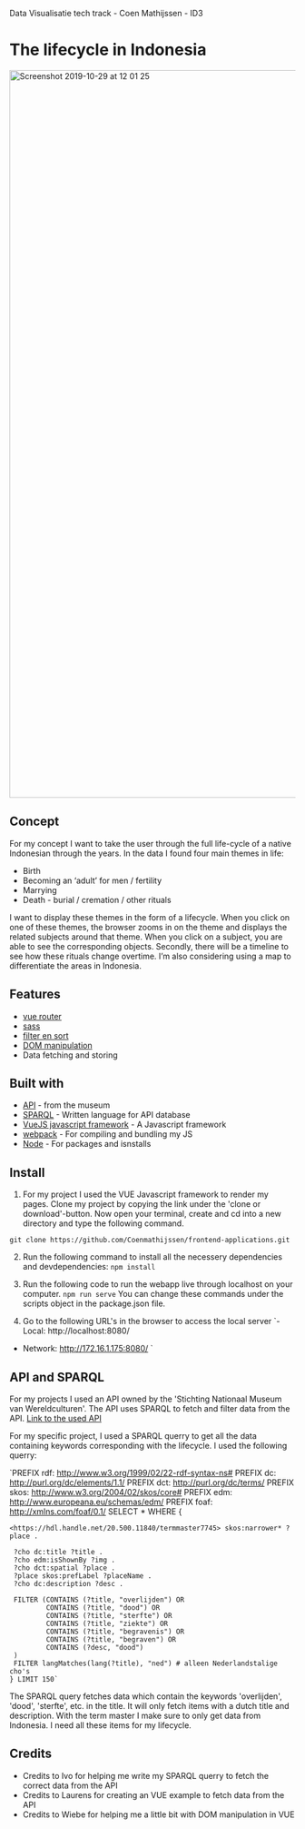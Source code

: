 Data Visualisatie tech track - Coen Mathijssen - ID3
# The lifecycle in Indonesia
<img width="1280" alt="Screenshot 2019-10-29 at 12 01 25" src="https://user-images.githubusercontent.com/43337909/67764689-cc159080-fa4a-11e9-9c40-ca530c4bec89.png">


## Concept
For my concept I want to take the user through the full life-cycle of a native Indonesian through the years. In the data I found four main themes in life:
- Birth
- Becoming an ‘adult’ for men / fertility
- Marrying
- Death - burial / cremation / other rituals

I want to display these themes in the form of a lifecycle. When you click on one of these themes, the browser zooms in on the theme and displays the related subjects around that theme. When you click on a subject, you are able to see the corresponding objects. Secondly, there will be a timeline to see how these rituals change overtime. I’m also considering using a map to differentiate the areas in Indonesia. 

## Features 
- [vue router](https://github.com/Coenmathijssen/frontend-applications/wiki/vue-router)
- [sass](https://github.com/Coenmathijssen/frontend-applications/wiki/sass-loader-config)
- [filter en sort](https://github.com/Coenmathijssen/frontend-applications/wiki/Filteren-en-sorteren)
- [DOM manipulation](https://github.com/Coenmathijssen/frontend-applications/wiki/DOM-manipulatie)
- Data fetching and storing

## Built with
- [API](https://collectie.wereldculturen.nl/) - from the museum
- [SPARQL](https://www.w3.org/TR/rdf-sparql-query/) - Written language for API database
- [VueJS javascript framework](https://vuejs.org/) - A Javascript framework
- [webpack](https://webpack.js.org/) - For compiling and bundling my JS
- [Node](https://nodejs.org/en/) - For packages and isnstalls

## Install
1. For my project I used the VUE Javascript framework to render my pages. Clone my project by copying the link under the 'clone or download'-button. Now open your terminal, create and cd into a new directory and type the following command.

`git clone https://github.com/Coenmathijssen/frontend-applications.git`

2. Run the following command to install all the necessery dependencies and devdependencies:
`npm install`

3. Run the following code to run the webapp live through localhost on your computer. 
`npm run serve`
You can change these commands under the scripts object in the package.json file.

4. Go to the following URL's in the browser to access the local server
`- Local:   http://localhost:8080/
 - Network: http://172.16.1.175:8080/
`

## API and SPARQL
For my projects I used an API owned by the 'Stichting Nationaal Museum van Wereldculturen'. The API uses SPARQL to fetch and filter data from the API.
[Link to the used API](https://api.data.netwerkdigitaalerfgoed.nl/datasets/ivo/NMVW/services/NMVW-04/sparql)

For my specific project, I used a SPARQL querry to get all the data containing keywords corresponding with the lifecycle. I used the following querry:

`PREFIX rdf: <http://www.w3.org/1999/02/22-rdf-syntax-ns#>
    PREFIX dc: <http://purl.org/dc/elements/1.1/>
    PREFIX dct: <http://purl.org/dc/terms/>
    PREFIX skos: <http://www.w3.org/2004/02/skos/core#>
    PREFIX edm: <http://www.europeana.eu/schemas/edm/>
    PREFIX foaf: <http://xmlns.com/foaf/0.1/>
    SELECT * WHERE {


    <https://hdl.handle.net/20.500.11840/termmaster7745> skos:narrower* ?place .

     ?cho dc:title ?title .
     ?cho edm:isShownBy ?img .
     ?cho dct:spatial ?place .
     ?place skos:prefLabel ?placeName .
     ?cho dc:description ?desc .

     FILTER (CONTAINS (?title, "overlijden") OR
             CONTAINS (?title, "dood") OR
             CONTAINS (?title, "sterfte") OR
             CONTAINS (?title, "ziekte") OR
             CONTAINS (?title, "begravenis") OR
             CONTAINS (?title, "begraven") OR
             CONTAINS (?desc, "dood")
     )
     FILTER langMatches(lang(?title), "ned") # alleen Nederlandstalige cho's
    } LIMIT 150`
    
The SPARQL query fetches data which contain the keywords 'overlijden', 'dood', 'sterfte', etc. in the title. It will only fetch items with a dutch title and description. With the term master I make sure to only get data from Indonesia. I need all these items for my lifecycle.

## Credits
- Credits to Ivo for helping me write my SPARQL querry to fetch the correct data from the API
- Credits to Laurens for creating an VUE example to fetch data from the API
- Credits to Wiebe for helping me a little bit with DOM manipulation in VUE
